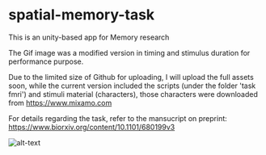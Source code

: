 # spatial-memory-task
This is an unity-based app for Memory research

The Gif image was a modified version in timing and stimulus duration for performance purpose.

Due to the limited size of Github for uploading, I will upload the full assets soon, while the current version included the scripts (under the folder 'task fmri') and stimuli material (characters), those characters were downloaded from https://www.mixamo.com 

For details regarding the task, refer to the mansucript on preprint:
https://www.biorxiv.org/content/10.1101/680199v3

    
![alt-text](https://github.com/ZHANGneuro/spatial-memory-task/blob/master/video_example.gif)



